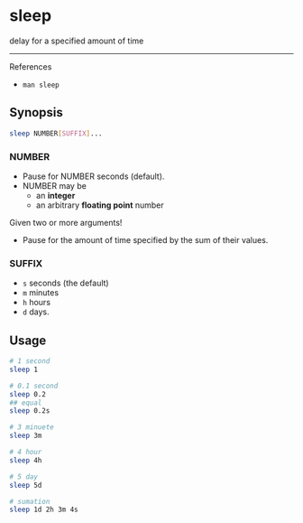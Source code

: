 # sleep

delay for a specified amount of time

---

References

- `man sleep`

## Synopsis

```bash
sleep NUMBER[SUFFIX]...
```

### NUMBER

- Pause for NUMBER seconds (default).
- NUMBER may be
    - an **integer**
    - an arbitrary **floating point** number

Given two or more arguments!

- Pause for the amount of time specified by the sum of their values.

### SUFFIX

- `s` seconds (the default)
- `m` minutes
- `h` hours
- `d` days.

## Usage

```bash
# 1 second
sleep 1

# 0.1 second
sleep 0.2
## equal
sleep 0.2s

# 3 minuete
sleep 3m

# 4 hour
sleep 4h

# 5 day
sleep 5d

# sumation
sleep 1d 2h 3m 4s
```

